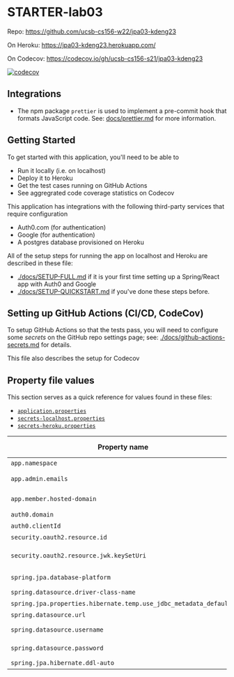 # STARTER-lab03

Repo: https://github.com/ucsb-cs156-w22/jpa03-kdeng23

On Heroku: https://jpa03-kdeng23.herokuapp.com/

On Codecov: https://codecov.io/gh/ucsb-cs156-s21/jpa03-kdeng23

[![codecov](https://codecov.io/gh/ucsb-cs156-s21/jpa03-cgaucho/branch/main/graph/badge.svg)](https://codecov.io/gh/ucsb-cs156-s21/jpa03-kdeng23)


## Integrations

* The npm package `prettier` is used to implement a pre-commit hook that formats JavaScript code.  See: [docs/prettier.md](./docs/prettier.md) for more information.

## Getting Started

To get started with this application, you'll need to be able to
* Run it locally (i.e. on localhost)
* Deploy it to Heroku
* Get the test cases running on GitHub Actions
* See aggregrated code coverage statistics on Codecov

This application has integrations with the following third-party
services that require configuration
* Auth0.com (for authentication)
* Google (for authentication)
* A postgres database provisioned on Heroku

All of the setup steps for running the app on localhost and Heroku are described in these  file: 
* [./docs/SETUP-FULL.md](./docs/SETUP-FULL.md) if it is your first time setting up a Spring/React app with Auth0 and Google
* [./docs/SETUP-QUICKSTART.md](./docs/SETUP-QUICKSTART.md) if you've done these steps before.

## Setting up GitHub Actions (CI/CD, CodeCov)

To setup GitHub Actions so that the tests pass, you will need to configure
some _secrets_ on the GitHub repo settings page; see: [./docs/github-actions-secrets.md](./docs/github-actions-secrets.md) for details.

This file also describes the setup for Codecov

## Property file values

This section serves as a quick reference for values found in these files: 
* [`application.properties`](./src/main/resources/application.properties)
* [`secrets-localhost.properties`](./secrets-localhost.properties.SAMPLE)
* [`secrets-heroku.properties`](./secrets-heroku.properties.SAMPLE)

| Property name                                                     | Heroku only? | Explanation                                                               |
| ----------------------------------------------------------------- | ------------ | ------------------------------------------------------------------------- |
| `app.namespace`                                                   |              | See `Getting Started` below                                               |
| `app.admin.emails`                                                |              | A comma separated list of email addresses of permanent admin users.       |
| `app.member.hosted-domain`                                        |              | The email suffix that identifies members (i.e. `ucsb.edu` vs `gmail.com`) |
| `auth0.domain`                                                    |              | See `Getting Started` below                                               |
| `auth0.clientId`                                                  |              | See `Getting Started` below                                               |
| `security.oauth2.resource.id`                                     |              | Should always be `${app.namespace}/api`                                   |
| `security.oauth2.resource.jwk.keySetUri`                          |              | Should always be `https://\${auth0.domain}/.well-known/jwks.json`         |
| `spring.jpa.database-platform`                                    | Yes          | Should always be `org.hibernate.dialect.PostgreSQLDialect`                |
| `spring.datasource.driver-class-name`                             | Yes          | Should always be `org.postgresql.Driver`                                  |
| `spring.jpa.properties.hibernate.temp.use_jdbc_metadata_defaults` | Yes          | Should always be `false`                                                  |
| `spring.datasource.url`                                           | Yes          | Should always be `${JDBC_DATABASE_URL}`                                   |
| `spring.datasource.username`                                      | Yes          | Should always be `${JDBC_DATABASE_USERNAME}`                              |
| `spring.datasource.password`                                      | Yes          | Should always be `${JDBC_DATABASE_PASSWORD}`                              |
| `spring.jpa.hibernate.ddl-auto`                                   | Yes          | Should always be `update`                                                 |

